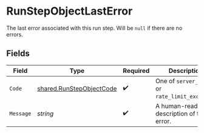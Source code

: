 # RunStepObjectLastError

The last error associated with this run step. Will be `null` if there are no errors.


## Fields

| Field                                                                       | Type                                                                        | Required                                                                    | Description                                                                 |
| --------------------------------------------------------------------------- | --------------------------------------------------------------------------- | --------------------------------------------------------------------------- | --------------------------------------------------------------------------- |
| `Code`                                                                      | [shared.RunStepObjectCode](../../../pkg/models/shared/runstepobjectcode.md) | :heavy_check_mark:                                                          | One of `server_error` or `rate_limit_exceeded`.                             |
| `Message`                                                                   | *string*                                                                    | :heavy_check_mark:                                                          | A human-readable description of the error.                                  |